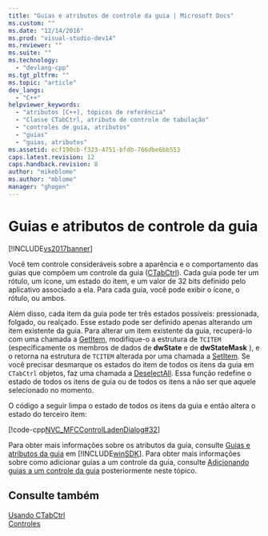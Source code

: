 ```yaml
---
title: "Guias e atributos de controle da guia | Microsoft Docs"
ms.custom: ""
ms.date: "12/14/2016"
ms.prod: "visual-studio-dev14"
ms.reviewer: ""
ms.suite: ""
ms.technology: 
  - "devlang-cpp"
ms.tgt_pltfrm: ""
ms.topic: "article"
dev_langs: 
  - "C++"
helpviewer_keywords: 
  - "atributos [C++], tópicos de referência"
  - "Classe CTabCtrl, atributo de controle de tabulação"
  - "controles de guia, atributos"
  - "guias"
  - "guias, atributos"
ms.assetid: ecf190cb-f323-4751-bfdb-766dbe6bb553
caps.latest.revision: 12
caps.handback.revision: 8
author: "mikeblome"
ms.author: "mblome"
manager: "ghogen"
---
```

# Guias e atributos de controle da guia
[!INCLUDE[vs2017banner](../assembler/inline/includes/vs2017banner.md)]

Você tem controle consideráveis sobre a aparência e o comportamento das guias que compõem um controle da guia \([CTabCtrl](../Topic/CTabCtrl%20Class.md)\).  Cada guia pode ter um rótulo, um ícone, um estado do item, e um valor de 32 bits definido pelo aplicativo associado a ela.  Para cada guia, você pode exibir o ícone, o rótulo, ou ambos.  
  
 Além disso, cada item da guia pode ter três estados possíveis: pressionada, folgado, ou realçado.  Esse estado pode ser definido apenas alterando um item existente da guia.  Para alterar um item existente da guia, recuperá\-lo com uma chamada a [GetItem](../Topic/CTabCtrl::GetItem.md), modifique\-o a estrutura de `TCITEM` \(especificamente os membros de dados de **dwState** e de **dwStateMask** \), e o retorna na estrutura de `TCITEM` alterada por uma chamada a [SetItem](../Topic/CTabCtrl::SetItem.md).  Se você precisar desmarque os estados do item de todos os itens da guia em `CTabCtrl` objetos, faz uma chamada a [DeselectAll](../Topic/CTabCtrl::DeselectAll.md).  Essa função redefine o estado de todos os itens de guia ou de todos os itens a não ser que aquele selecionado no momento.  
  
 O código a seguir limpa o estado de todos os itens da guia e então altera o estado do terceiro item:  
  
 [!code-cpp[NVC_MFCControlLadenDialog#32](../mfc/codesnippet/CPP/tabs-and-tab-control-attributes_1.cpp)]  
  
 Para obter mais informações sobre os atributos da guia, consulte [Guias e atributos da guia](http://msdn.microsoft.com/library/windows/desktop/bb760550) em [!INCLUDE[winSDK](../atl/includes/winsdk_md.md)].  Para obter mais informações sobre como adicionar guias a um controle da guia, consulte [Adicionando guias a um controle da guia](../mfc/adding-tabs-to-a-tab-control.md) posteriormente neste tópico.  
  
## Consulte também  
 [Usando CTabCtrl](../mfc/using-ctabctrl.md)   
 [Controles](../mfc/controls-mfc.md)